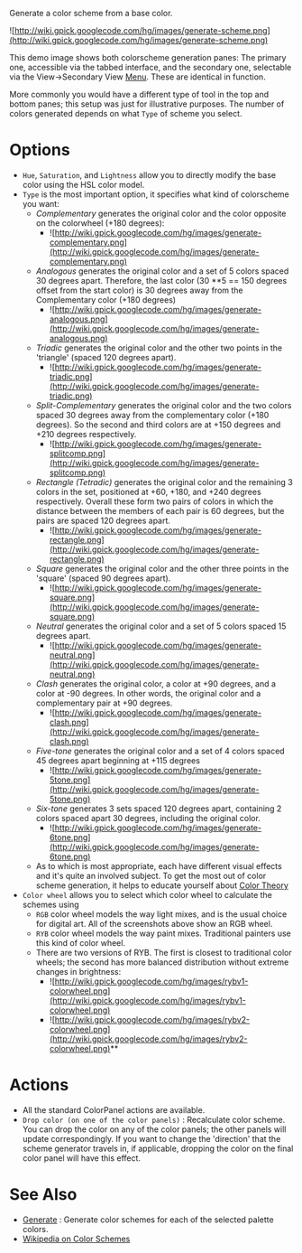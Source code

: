 Generate a color scheme from a base color.

![http://wiki.gpick.googlecode.com/hg/images/generate-scheme.png](http://wiki.gpick.googlecode.com/hg/images/generate-scheme.png)

This demo image shows both colorscheme generation panes: The primary one, accessible via the tabbed
interface, and the secondary one, selectable via the View->Secondary View [Menu](Menu.md). These are identical in function.

More commonly you would have a different type of tool in the top and bottom panes; this setup was just for illustrative purposes.
The number of colors generated depends on what `Type` of scheme you select.

# Options #

  * `Hue`, `Saturation`, and `Lightness` allow you to directly modify the base color using the HSL color model.
  * `Type` is the most important option, it specifies what kind of colorscheme you want:
    * _Complementary_ generates the original color and the color opposite on the colorwheel (+180 degrees):
      * ![http://wiki.gpick.googlecode.com/hg/images/generate-complementary.png](http://wiki.gpick.googlecode.com/hg/images/generate-complementary.png)
    * _Analogous_ generates the original color and a set of 5 colors spaced 30 degrees apart. Therefore, the last color (30 **5 == 150 degrees offset from the start color) is 30 degrees away from the Complementary color (+180 degrees)
      * ![http://wiki.gpick.googlecode.com/hg/images/generate-analogous.png](http://wiki.gpick.googlecode.com/hg/images/generate-analogous.png)
    * _Triadic_ generates the original color and the other two points in the 'triangle' (spaced 120 degrees apart).
      * ![http://wiki.gpick.googlecode.com/hg/images/generate-triadic.png](http://wiki.gpick.googlecode.com/hg/images/generate-triadic.png)
    * _Split-Complementary_ generates the original color and the two colors spaced 30 degrees away from the complementary color (+180 degrees). So the second and third colors are at +150 degrees and +210 degrees respectively.
      * ![http://wiki.gpick.googlecode.com/hg/images/generate-splitcomp.png](http://wiki.gpick.googlecode.com/hg/images/generate-splitcomp.png)
    * _Rectangle (Tetradic)_ generates the original color and the remaining 3 colors in the set, positioned at +60, +180, and +240 degrees respectively. Overall these form two pairs of colors in which the distance between the members of each pair is 60 degrees, but the pairs are spaced 120 degrees apart.
      * ![http://wiki.gpick.googlecode.com/hg/images/generate-rectangle.png](http://wiki.gpick.googlecode.com/hg/images/generate-rectangle.png)
    * _Square_ generates the original color and the other three points in the 'square' (spaced 90 degrees apart).
      * ![http://wiki.gpick.googlecode.com/hg/images/generate-square.png](http://wiki.gpick.googlecode.com/hg/images/generate-square.png)
    * _Neutral_ generates the original color and a set of 5 colors spaced 15 degrees apart.
      * ![http://wiki.gpick.googlecode.com/hg/images/generate-neutral.png](http://wiki.gpick.googlecode.com/hg/images/generate-neutral.png)
    * _Clash_ generates the original color, a color at +90 degrees, and a color at -90 degrees. In other words, the original color and a complementary pair at +90 degrees.
      * ![http://wiki.gpick.googlecode.com/hg/images/generate-clash.png](http://wiki.gpick.googlecode.com/hg/images/generate-clash.png)
    * _Five-tone_ generates the original color and a set of 4 colors spaced 45 degrees apart beginning at +115 degrees
      * ![http://wiki.gpick.googlecode.com/hg/images/generate-5tone.png](http://wiki.gpick.googlecode.com/hg/images/generate-5tone.png)
    * _Six-tone_ generates 3 sets spaced 120 degrees apart, containing 2 colors spaced apart 30 degrees, including the original color.
      * ![http://wiki.gpick.googlecode.com/hg/images/generate-6tone.png](http://wiki.gpick.googlecode.com/hg/images/generate-6tone.png)
    * As to which is most appropriate, each have different visual effects and it's quite an involved subject. To get the most out of color scheme generation, it helps to educate yourself about [Color Theory](http://en.wikipedia.org/wiki/Color_Theory)
  * `Color wheel` allows you to select which color wheel to calculate the schemes using
    * `RGB` color wheel models the way light mixes, and is the usual choice for digital art. All of the screenshots above show an RGB wheel.
    * `RYB` color wheel models the way paint mixes. Traditional painters use this kind of color wheel.
    * There are two versions of RYB. The first is closest to traditional color wheels; the second has more balanced distribution without extreme changes in brightness:
      * ![http://wiki.gpick.googlecode.com/hg/images/rybv1-colorwheel.png](http://wiki.gpick.googlecode.com/hg/images/rybv1-colorwheel.png)
      * ![http://wiki.gpick.googlecode.com/hg/images/rybv2-colorwheel.png](http://wiki.gpick.googlecode.com/hg/images/rybv2-colorwheel.png)**

# Actions #

  * All the standard ColorPanel actions are available.
  * `Drop color (on one of the color panels)` : Recalculate color scheme. You can drop the color on any of the color panels; the other panels will update correspondingly. If you want to change the 'direction' that the scheme generator travels in, if applicable, dropping the color on the final color panel will have this effect.

# See Also #

  * [Generate](Generate.md) : Generate color schemes for each of the selected palette colors.
  * [Wikipedia on Color Schemes](http://en.wikipedia.org/wiki/Color_scheme)